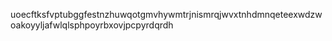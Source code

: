 uoecftksfvptubggfestnzhuwqotgmvhywmtrjnismrqjwvxtnhdmnqeteexwdzwoakoyyljafwlqlsphpoyrbxovjpcpyrdqrdh